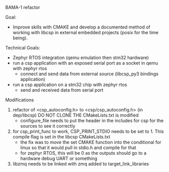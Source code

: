 BAMA-1 refactor

Goal:
* Improve skills with CMAKE and develop a documented method of working with libcsp in external embedded projects (posix for the time being).

Technical Goals:
* Zephyr RTOS integration (qemu emulation then stm32 hardware)
* run a csp application with an exposed serial port as a socket in qemu with zephyr rtos
    * connect and send data from external source (libcsp_py3 bindings application)
* run a csp application on a stm32 chip with zephyr rtos
    * send and received data from serial port

Modifications
1. refactor of <csp_autoconfig.h> to <csp/csp_autoconfig.h>     (in dep/libcsp) DO NOT CLONE THE CMakeLists.txt is modified
    * configure_file needs to put the header in the includes for csp for the sources to see it correctly
2. for csp_print_func to work, CSP_PRINT_STDIO needs to be set to 1. This compile flag is set in the libcsp CMakeLists.txt
    * the fix was to move the set CMAKE function into the conditional for linux so that it would pull in stdio.h and compile for that 
    * for zephyr RTOS, this will be 0 as the outputs should go to a hardware debug UART or something
3. libzmq needs to be linked with zmq added to target_link_libraries




